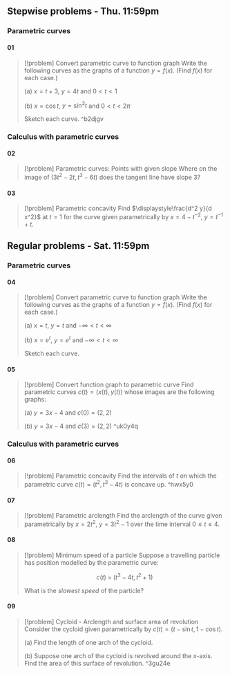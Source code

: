 ## Stepwise problems - Thu. 11:59pm
### Parametric curves
#### 01
> [!problem] Convert parametric curve to function graph
> Write the following curves as the graphs of a function $y=f(x)$. (Find $f(x)$ for each case.)
> 
> (a) $x=t+3$, $y=4t$ and $0<t<1$
> 
> (b) $x=\cos t$, $y=\sin^2 t$ and $0<t<2\pi$
>   
>  Sketch each curve. ^b2djgv

### Calculus with parametric curves
#### 02
> [!problem] Parametric curves: Points with given slope
> Where on the image of $(3t^2-2t,\,t^3-6t)$ does the tangent line have slope $3$?
#### 03
> [!problem] Parametric concavity
> Find $\displaystyle\frac{d^2 y}{d x^2}$ at $t=1$ for the curve given parametrically by $x=4-t^{-2}$, $y=t^{-1}+t$.


## Regular problems - Sat. 11:59pm
### Parametric curves
#### 04
> [!problem] Convert parametric curve to function graph
> Write the following curves as the graphs of a function $y=f(x)$. (Find $f(x)$ for each case.)
> 
> (a) $x=t$, $y=t$ and $-\infty<t<\infty$
> 
> (b) $x=e^t$, $y=e^t$ and $-\infty<t<\infty$
>   
>  Sketch each curve.
#### 05
> [!problem] Convert function graph to parametric curve
> Find parametric curves $c(t)=\big(x(t),\,y(t)\big)$ whose images are the following graphs:
> 
> (a) $y=3x-4$ and $c(0)=(2,2)$
> 
> (b) $y=3x-4$ and $c(3)=(2,2)$ ^uk0y4q

### Calculus with parametric curves
#### 06
> [!problem] Parametric concavity
> Find the intervals of $t$ on which the parametric curve $c(t)=(t^2,\,t^3-4t)$ is concave up. ^hwx5y0
#### 07
> [!problem] Parametric arclength
> Find the arclength of the curve given parametrically by $x=2t^2$, $y=3t^2-1$ over the time interval $0\leq t\leq 4$.
#### 08
> [!problem] Minimum speed of a particle
> Suppose a travelling particle has position modelled by the parametric curve: 
> 
> $$c(t)\;=\; (t^3-4t,\,t^2+1)$$
> 
> What is the *slowest speed* of the particle?
#### 09
> [!problem] Cycloid - Arclength and surface area of revolution
> Consider the cycloid given parametrically by $c(t)=(t-\sin t, 1-\cos t)$.
> 
> (a) Find the length of one arch of the cycloid.
> 
> (b) Suppose one arch of the cycloid is revolved around the $x$-axis. Find the area of this surface of revolution. ^3gu24e

